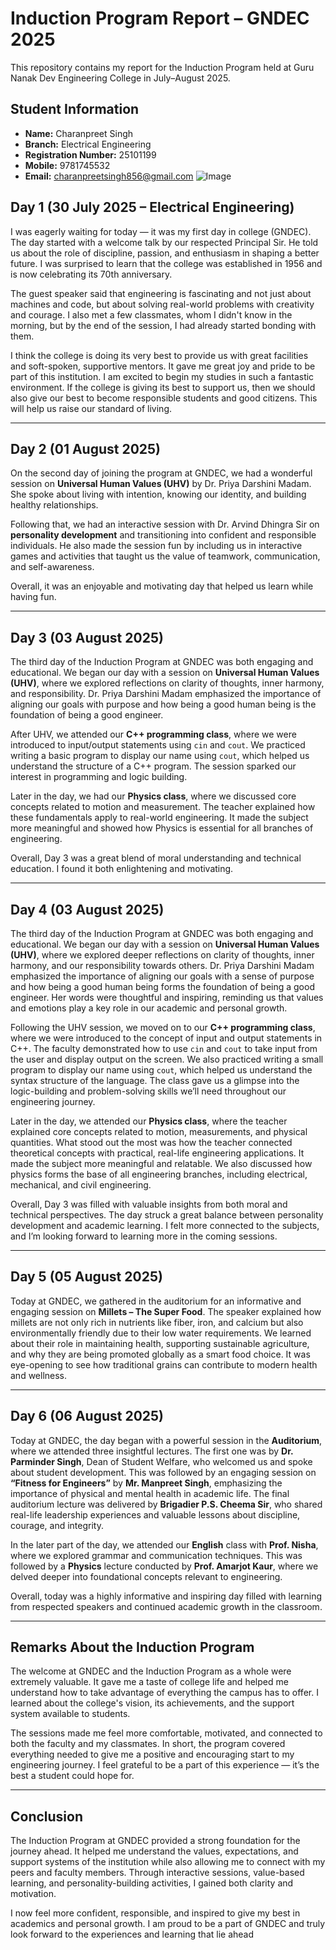 # Induction Program Report – GNDEC 2025

This repository contains my report for the Induction Program held at Guru Nanak Dev Engineering College in July–August 2025. 

## Student Information
- **Name:** Charanpreet Singh  
- **Branch:** Electrical Engineering  
- **Registration Number:** 25101199  
- **Mobile:** 9781745532  
- **Email:** charanpreetsingh856@gmail.com
![Image](day1.jpg)
## Day 1 (30 July 2025 – Electrical Engineering)

I was eagerly waiting for today — it was my first day in college (GNDEC). The day started with a welcome talk by our respected Principal Sir. He told us about the role of discipline, passion, and enthusiasm in shaping a better future. I was surprised to learn that the college was established in 1956 and is now celebrating its 70th anniversary. 

The guest speaker said that engineering is fascinating and not just about machines and code, but about solving real-world problems with creativity and courage. I also met a few classmates, whom I didn't know in the morning, but by the end of the session, I had already started bonding with them. 

I think the college is doing its very best to provide us with great facilities and soft-spoken, supportive mentors. It gave me great joy and pride to be part of this institution. I am excited to begin my studies in such a fantastic environment. If the college is giving its best to support us, then we should also give our best to become responsible students and good citizens. This will help us raise our standard of living.

---

## Day 2 (01 August 2025)

On the second day of joining the program at GNDEC, we had a wonderful session on **Universal Human Values (UHV)** by Dr. Priya Darshini Madam. She spoke about living with intention, knowing our identity, and building healthy relationships.

Following that, we had an interactive session with Dr. Arvind Dhingra Sir on **personality development** and transitioning into confident and responsible individuals. He also made the session fun by including us in interactive games and activities that taught us the value of teamwork, communication, and self-awareness.

Overall, it was an enjoyable and motivating day that helped us learn while having fun.

---

## Day 3 (03 August 2025)

The third day of the Induction Program at GNDEC was both engaging and educational. We began our day with a session on **Universal Human Values (UHV)**, where we explored reflections on clarity of thoughts, inner harmony, and responsibility. Dr. Priya Darshini Madam emphasized the importance of aligning our goals with purpose and how being a good human being is the foundation of being a good engineer.

After UHV, we attended our **C++ programming class**, where we were introduced to input/output statements using `cin` and `cout`. We practiced writing a basic program to display our name using `cout`, which helped us understand the structure of a C++ program. The session sparked our interest in programming and logic building.

Later in the day, we had our **Physics class**, where we discussed core concepts related to motion and measurement. The teacher explained how these fundamentals apply to real-world engineering. It made the subject more meaningful and showed how Physics is essential for all branches of engineering.

Overall, Day 3 was a great blend of moral understanding and technical education. I found it both enlightening and motivating.

---

##  Day 4 (03 August 2025)

The third day of the Induction Program at GNDEC was both engaging and educational. We began our day with a session on **Universal Human Values (UHV)**, where we explored deeper reflections on clarity of thoughts, inner harmony, and our responsibility towards others. Dr. Priya Darshini Madam emphasized the importance of aligning our goals with a sense of purpose and how being a good human being forms the foundation of being a good engineer. Her words were thoughtful and inspiring, reminding us that values and emotions play a key role in our academic and personal growth.

Following the UHV session, we moved on to our **C++ programming class**, where we were introduced to the concept of input and output statements in C++. The faculty demonstrated how to use `cin` and `cout` to take input from the user and display output on the screen. We also practiced writing a small program to display our name using `cout`, which helped us understand the syntax structure of the language. The class gave us a glimpse into the logic-building and problem-solving skills we’ll need throughout our engineering journey.

Later in the day, we attended our **Physics class**, where the teacher explained core concepts related to motion, measurements, and physical quantities. What stood out the most was how the teacher connected theoretical concepts with practical, real-life engineering applications. It made the subject more meaningful and relatable. We also discussed how physics forms the base of all engineering branches, including electrical, mechanical, and civil engineering.

Overall, Day 3 was filled with valuable insights from both moral and technical perspectives. The day struck a great balance between personality development and academic learning. I felt more connected to the subjects, and I’m looking forward to learning more in the coming sessions.

---

## Day 5 (05 August 2025)

Today at GNDEC, we gathered in the auditorium for an informative and engaging session on **Millets – The Super Food**. The speaker explained how millets are not only rich in nutrients like fiber, iron, and calcium but also environmentally friendly due to their low water requirements. We learned about their role in maintaining health, supporting sustainable agriculture, and why they are being promoted globally as a smart food choice. It was eye-opening to see how traditional grains can contribute to modern health and wellness.

---

## Day 6 (06 August 2025)

Today at GNDEC, the day began with a powerful session in the **Auditorium**, where we attended three insightful lectures. The first one was by **Dr. Parminder Singh**, Dean of Student Welfare, who welcomed us and spoke about student development. This was followed by an engaging session on **“Fitness for Engineers”** by **Mr. Manpreet Singh**, emphasizing the importance of physical and mental health in academic life. The final auditorium lecture was delivered by **Brigadier P.S. Cheema Sir**, who shared real-life leadership experiences and valuable lessons about discipline, courage, and integrity.

In the later part of the day, we attended our **English** class with **Prof. Nisha**, where we explored grammar and communication techniques. This was followed by a **Physics** lecture conducted by **Prof. Amarjot Kaur**, where we delved deeper into foundational concepts relevant to engineering.

Overall, today was a highly informative and inspiring day filled with learning from respected speakers and continued academic growth in the classroom.

---

##  Remarks About the Induction Program

The welcome at GNDEC and the Induction Program as a whole were extremely valuable. It gave me a taste of college life and helped me understand how to take advantage of everything the campus has to offer. I learned about the college's vision, its achievements, and the support system available to students.

The sessions made me feel more comfortable, motivated, and connected to both the faculty and my classmates. In short, the program covered everything needed to give me a positive and encouraging start to my engineering journey. I feel grateful to be a part of this experience — it’s the best a student could hope for.

---

## Conclusion

The Induction Program at GNDEC provided a strong foundation for the journey ahead. It helped me understand the values, expectations, and support systems of the institution while also allowing me to connect with my peers and faculty members. Through interactive sessions, value-based learning, and personality-building activities, I gained both clarity and motivation. 

I now feel more confident, responsible, and inspired to give my best in academics and personal growth. I am proud to be a part of GNDEC and truly look forward to the experiences and learning that lie ahead



